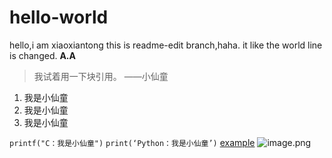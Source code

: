 # hello-world
hello,i am xiaoxiantong
this is readme-edit branch,haha.
it like the world line is changed.
	**A.A**
  > 我试着用一下块引用。   ——小仙童

1. 我是小仙童
2. 我是小仙童
3. 我是小仙童

`printf("C：我是小仙童")`
`print(‘Python：我是小仙童’)`
[example](https://www.example.com)
![image.png](attachment:image.png)
